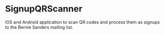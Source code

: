 # SignupQRScanner

iOS and Android application to scan QR codes and process them as signups to the Bernie Sanders mailing list.